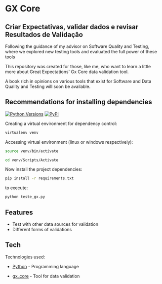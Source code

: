 # GX Core
## Criar Expectativas, validar dados e revisar Resultados de Validação

Following the guidance of my advisor on Software Quality and Testing, where we explored new testing tools and evaluated the full power of these tools

This repository was created for those, like me, who want to learn a little more about Great Expectations' Gx Core data validation tool.

A book rich in opinions on various tools that exist for Software and Data Quality and Testing will soon be available.


## Recommendations for installing dependencies
[![Python Versions](https://img.shields.io/pypi/pyversions/great_expectations.svg)](https://pypi.python.org/pypi/great_expectations)
[![PyPI](https://img.shields.io/pypi/v/great_expectations)](https://pypi.org/project/great-expectations/#history)

Creating a virtual environment for dependency control:
```bash title="Terminal input"
virtualenv venv
```
Accessing virtual environment (linux or windows respectively):
```bash title="Terminal input"
source venv/bin/activate

cd venv/Scripts/Activate
```

Now install the project dependencies:
```bash title="Terminal input"
pip install -r requirements.txt
```

to execute:
```bash title="Terminal input"
python teste_gx.py
```


## Features

- Test with other data sources for validation
- Different forms of validations

## Tech

Technologies used:

- [Python] - Programming language
- [gx_core] - Tool for data validation



   [Python]: <https://www.python.org>
   [gx_core]: <https://docs.greatexpectations.io/docs/core/introduction/>


